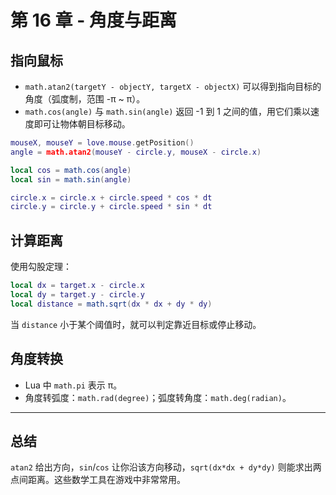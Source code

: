 # 第 16 章 - 角度与距离

## 指向鼠标

- `math.atan2(targetY - objectY, targetX - objectX)` 可以得到指向目标的角度（弧度制，范围 -π ~ π）。
- `math.cos(angle)` 与 `math.sin(angle)` 返回 -1 到 1 之间的值，用它们乘以速度即可让物体朝目标移动。

```lua
mouseX, mouseY = love.mouse.getPosition()
angle = math.atan2(mouseY - circle.y, mouseX - circle.x)

local cos = math.cos(angle)
local sin = math.sin(angle)

circle.x = circle.x + circle.speed * cos * dt
circle.y = circle.y + circle.speed * sin * dt
```

## 计算距离

使用勾股定理：

```lua
local dx = target.x - circle.x
local dy = target.y - circle.y
local distance = math.sqrt(dx * dx + dy * dy)
```

当 `distance` 小于某个阈值时，就可以判定靠近目标或停止移动。

## 角度转换

- Lua 中 `math.pi` 表示 π。
- 角度转弧度：`math.rad(degree)`；弧度转角度：`math.deg(radian)`。

___

## 总结

`atan2` 给出方向，`sin`/`cos` 让你沿该方向移动，`sqrt(dx*dx + dy*dy)` 则能求出两点间距离。这些数学工具在游戏中非常常用。
